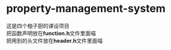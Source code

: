 # property-management-system
这是四个柚子厨的课设项目  
把函数声明放在**function.h**文件里面喵  
把用到的头文件放在**header.h**文件里面喵  
